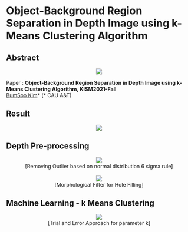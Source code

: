 #  Object-Background Region Separation in Depth Image using k-Means Clustering Algorithm

## Abstract

<p align="center">
  <img src="https://user-images.githubusercontent.com/67869508/139522201-e8a2a9ed-8971-4739-9aa0-310eb18380d8.png">
</p>

Paper : **Object-Background Region Separation in Depth Image using k-Means Clustering Algorithm, KISM2021-Fall**
<br>[BumSoo Kim](https://github.com/gh-BumsooKim)\* (* CAU A&T)

## Result

<p align="center">
  <img src="https://user-images.githubusercontent.com/67869508/141066629-d00cd55e-865c-450c-a2d1-a0381ea73a59.png">
</p>

## Depth Pre-processing

<p align="center">
  <img src="https://user-images.githubusercontent.com/67869508/139522466-4cdf52cc-7cf4-47ca-acc2-10c6fa7d89c9.png">
  <br> [Removing Outlier based on normal distribution 6 sigma rule] <br><br>
  
  <img src="https://user-images.githubusercontent.com/67869508/139522509-7ac02ede-a1ed-4c68-b375-2e54c62ed9a0.png">
  <br> [Morphological Filter for Hole Filling]
</p>

## Machine Learning - k Means Clustering

<p align="center">
  <img src="https://user-images.githubusercontent.com/67869508/139522621-629bafc8-58a8-43ff-9c66-8cf662a132b5.png">
  <br> [Trial and Error Approach for parameter k]
</p>
